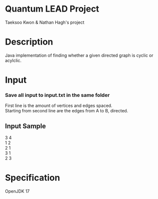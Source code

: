 # Quantum LEAD Project
Taeksoo Kwon & Nathan Hagh's project

# Description
Java implementation of finding whether a given directed graph is cyclic or acylclic.

# Input
### Save all input to input.txt in the same folder
First line is the amount of vertices and edges spaced.  
Starting from second line are the edges from A to B, directed.

## Input Sample
3 4  
1 2  
2 1  
3 1  
2 3

# Specification
OpenJDK 17
